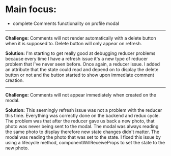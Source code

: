 # Main focus:
+ complete Comments functionality on profile modal

---
**Challenge:** Comments will not render automatically with a delete button when it is supposed to. Delete button will only appear on refresh.

**Solution:** I'm starting to get really good at debugging reducer problems because every time I have a refresh issue it's a new type of reducer problem that I've never seen before. Once again, a reducer issue. I added an attribute that the state could read and depend on to display the delete button or not and the button started to show upon immediate comment creation.

---
**Challenge:** Comments will not appear immediately when created on the modal.

**Solution:** This seemingly refresh issue was not a problem with the reducer this time. Everything was correctly done on the backend and redux cycle. The problem was that after the reducer gave us back a new photo, that photo was never being sent to the modal. The modal was always reading the same photo to display therefore new state changes didn't matter. The modal was reading the photo that was set to the state. I fixed this issue by using a lifecycle method, componentWillReceiveProps to set the state to the new photo.
